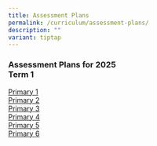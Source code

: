 ```yaml
---
title: Assessment Plans
permalink: /curriculum/assessment-plans/
description: ""
variant: tiptap
---
```

<h3>Assessment Plans for 2025<br>Term 1</h3>
<p></p>
<p></p>
<p><a href="/files/2025_Assessment_Letter_to_Parents__P1_Learning_Outcomes.pdf" rel="noopener noreferrer nofollow" target="_blank">Primary 1</a>
<br><a href="/files/2025_Assessment_Letter_to_Parents___P2_Learning_Outcomes.pdf" rel="noopener noreferrer nofollow" target="_blank">Primary 2</a>
<br><a href="/files/new_2025_T1_Assessment_Schedule___P3.pdf" rel="noopener noreferrer nofollow" target="_blank">Primary 3</a>
<br><a href="/files/new_2025_T1_Assessment_Schedule___P4.pdf" rel="noopener noreferrer nofollow" target="_blank">Primary 4</a>
<br><a href="/files/new_2025_T1_Assessment_Schedule___P5.pdf" rel="noopener noreferrer nofollow" target="_blank">Primary 5</a>
<br><a href="/files/new_2025_T1_Assessment_Schedule___P6.pdf" rel="noopener noreferrer nofollow" target="_blank">Primary 6</a>
</p>
<p></p>
<p></p>
<p></p>